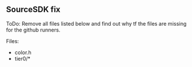 ## SourceSDK fix
ToDo: Remove all files listed below and find out why tf the files are missing for the github runners.

Files:
- color.h
- tier0/*